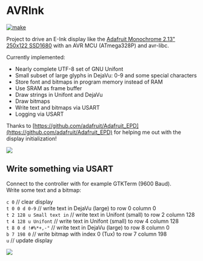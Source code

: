 # AVRInk

[![make](https://github.com/gitdode/avrink/actions/workflows/build.yml/badge.svg)](https://github.com/gitdode/avrink/actions/workflows/build.yml)

Project to drive an E-Ink display like the 
[Adafruit Monochrome 2.13" 250x122 SSD1680](https://www.adafruit.com/product/4197)
with an AVR MCU (ATmega328P) and avr-libc.  

Currently implemented:

* Nearly complete UTF-8 set of GNU Unifont
* Small subset of large glyphs in DejaVu: 0-9 and some special characters
* Store font and bitmaps in program memory instead of RAM
* Use SRAM as frame buffer
* Draw strings in Unifont and DejaVu
* Draw bitmaps
* Write text and bitmaps via USART
* Logging via USART

Thanks to [https://github.com/adafruit/Adafruit_EPD](https://github.com/adafruit/Adafruit_EPD)
for helping me out with the display initialization!  

<img src="https://luniks.net/other/AVRInk/AVRInk-06.jpg"/>

## Write something via USART

Connect to the controller with for example GTKTerm (9600 Baud).  
Write some text and a bitmap:

`c 0` // clear display  
`t 0 0 d 0-9` // write text in DejaVu (large) to row 0 column 0  
`t 2 128 u Small text in` // write text in Unifont (small) to row 2 column 128  
`t 4 128 u Unifont` // write text in Unifont (small) to row 4 column 128  
`t 8 0 d !#%*+,-°` // write text in DejaVu (large) to row 8 column 0  
`b 7 198 0` // write bitmap with index 0 (Tux) to row 7 column 198  
`u` // update display  

<img src="https://luniks.net/other/AVRInk/AVRInk-11.jpg"/>
